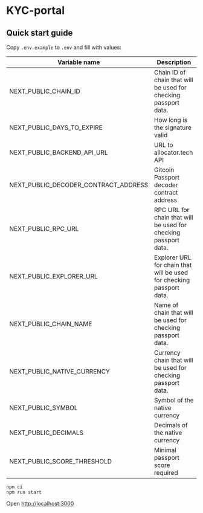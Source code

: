 # KYC-portal

## Quick start guide

Copy `.env.example` to `.env` and fill with values:

| Variable name                        | Description                                                          |
| ------------------------------------ | -------------------------------------------------------------------- |
| NEXT_PUBLIC_CHAIN_ID                 | Chain ID of chain that will be used for checking passport data.      |
| NEXT_PUBLIC_DAYS_TO_EXPIRE           | How long is the signature valid                                      |
| NEXT_PUBLIC_BACKEND_API_URL          | URL to allocator.tech API                                            |
| NEXT_PUBLIC_DECODER_CONTRACT_ADDRESS | Gitcoin Passport decoder contract address                            |
| NEXT_PUBLIC_RPC_URL                  | RPC URL for chain that will be used for checking passport data.      |
| NEXT_PUBLIC_EXPLORER_URL             | Explorer URL for chain that will be used for checking passport data. |
| NEXT_PUBLIC_CHAIN_NAME               | Name of chain that will be used for checking passport data.          |
| NEXT_PUBLIC_NATIVE_CURRENCY          | Currency chain that will be used for checking passport data.         |
| NEXT_PUBLIC_SYMBOL                   | Symbol of the native currency                                        |
| NEXT_PUBLIC_DECIMALS                 | Decimals of the native currency                                      |
| NEXT_PUBLIC_SCORE_THRESHOLD          | Minimal passport score required                                      |

```
npm ci
npm run start
```

Open [http://localhost:3000](http://localhost:3000)
